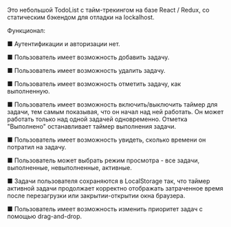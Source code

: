 
  Это небольшой TodoList с тайм-трекингом на базе React / Redux, со статическим бэкендом для отладки на lockalhost.

Функционал:

■ Аутентификации и авторизации нет.

■ Пользователь имеет возможность добавить задачу.

■ Пользователь имеет возможность удалить задачу.

■ Пользователь имеет возможность отметить задачу, как выполненную.

■ Пользователь имеет возможность включить/выключить таймер для задачи, тем самым показывая, что он начал над ней работать. Он может работать только над одной задачей одновременно. Отметка "Выполнено" останавливает таймер выполнения задачи.

■ Пользователь имеет возможность увидеть, сколько времени он потратил на задачу.

■ Пользователь может выбрать режим просмотра - все задачи, выполненные, невыполненные, активные.

■ Задачи пользователя сохраняются в LocalStorage так, что таймер активной задачи продолжает корректно отображать затраченное время после перезагрузки или закрытии-открытии окна браузера.

■ Пользователь имеет возможность изменить приоритет задач с помощью drag-and-drop.
